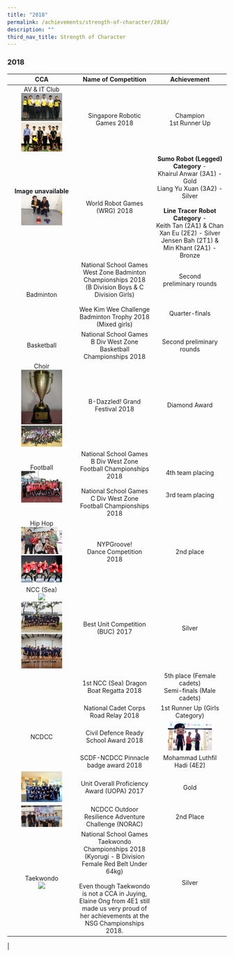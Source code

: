 ```yaml
---
title: "2018"
permalink: /achievements/strength-of-character/2018/
description: ""
third_nav_title: Strength of Character
---
```

### **2018**

| CCA | Name of Competition | Achievement |
|:---:|:---:|:---:|
| AV & IT Club<br><img src="/images/2018%20soc%20cca%201.jpg" style="width:65%"><br><img src="/images/2018%20soc%20cca%202.jpg" style="width:65%"> | Singapore Robotic Games 2018 | Champion<br>1st Runner Up |
| **Image unavailable**<br><img src="/images/2018%20soc%20cca%203.jpg" style="width:65%"> | World Robot Games (WRG) 2018  | **Sumo Robot (Legged) Category** -<br>Khairul Anwar (3A1) - Gold<br>Liang Yu Xuan (3A2) - Silver<br><br> **Line Tracer Robot Category** -<br>Keith Tan (2A1) & Chan Xan Eu (2E2) - Silver<br>Jensen Bah (2T1) & Min Khant (2A1) - Bronze |
| Badminton | National School Games West Zone Badminton Championships 2018<br>(B Division Boys & C Division Girls)<br><br>Wee Kim Wee Challenge Badminton Trophy 2018<br>(Mixed girls) | Second<br>preliminary rounds<br><br><br><br>Quarter-finals |
| Basketball | National School Games B Div West Zone Basketball Championships 2018 | Second preliminary rounds |
| Choir<br><img src="/images/2018%20soc%20cca%204.jpg" style="width:65%"><br><img src="/images/2018%20soc%20cca%205.jpg" style="width:65%"> |  B-Dazzled! Grand Festival 2018 | Diamond Award  |
|  Football<br><img src="/images/2018%20soc%20cca%206.jpg" style="width:65%">|  National School Games<br>B Div West Zone Football Championships 2018<br><br> National School Games <br>C Div West Zone Football Championships 2018 | 4th team placing<br><br><br>3rd team placing<br> |
| Hip Hop<br><img src="/images/2018%20soc%20cca%207.jpg" style="width:65%"><br><img src="/images/2018%20soc%20cca%208.jpg" style="width:65%"> | NYPGroove!<br>Dance Competition 2018 | 2nd place |
|  NCC (Sea)<br><img src="/images/2018%20soc%20cca%2019jpg" style="width:65%"><br><img src="/images/2018%20soc%20cca%2010.jpg" style="width:65%"><br><img src="/images/2018%20soc%20cca%2011.jpg" style="width:65%"> |  Best Unit Competition (BUC) 2017 | Silver  |
|  |  1st NCC (Sea) Dragon Boat Regatta 2018 |  5th place (Female cadets)<br>Semi-finals (Male cadets) |
|  | National Cadet Corps <br>Road Relay 2018   |  1st Runner Up (Girls Category) |
|  NCDCC | Civil Defence Ready<br>School Award 2018  | <img src="/images/2018%20soc%20cca%2012.jpg" style="width:65%">  |
|  | SCDF-NCDCC Pinnacle badge award 2018 | Mohammad Luthfil Hadi (4E2) |
| <img src="/images/2018%20soc%20cca%2013.jpg" style="width:65%"> | Unit Overall Proficiency Award (UOPA) 2017 | Gold |
| <img src="/images/2018%20soc%20cca%2014.jpg" style="width:65%"> | NCDCC Outdoor Resilience Adventure Challenge (NORAC)  | 2nd Place |
| Taekwondo <br><img src="/images/2018%20soc%20cca%2015.jpg" style="width:65%"> | National School Games Taekwondo Championships 2018 <br>(Kyorugi - B Division Female Red Belt Under 64kg)<br><br>Even though Taekwondo is not a CCA in Juying, Elaine Ong from 4E1 still made us very proud of her achievements at the NSG Championships 2018. | Silver |
|